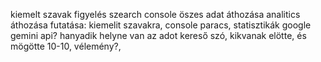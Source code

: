 kiemelt szavak figyelés
szearch console öszes adat áthozása
 analitics áthozása
 futatása: kiemelit szavakra, console paracs, statisztikák
 google gemini api? hanyadik helyne van az adot kereső szó, kikvanak elötte, és mögötte 10-10, vélemény?,

